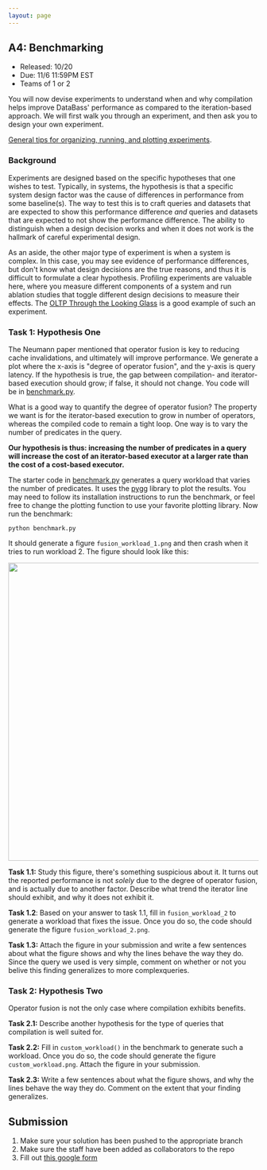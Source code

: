 ```yaml
---
layout: page
---
```



## A4: Benchmarking

* Released:  10/20
* Due: 11/6 11:59PM EST
* Teams of 1 or 2

You will now devise experiments to understand when and why compilation helps improve DataBass' performance
as compared to the iteration-based approach.  We will first walk you through an experiment, and then ask you 
to design your own experiment.


[General tips for organizing, running, and plotting experiments](https://github.com/researchsetup/researchsetup.github.io/wiki/code#running-experiments).



### Background

Experiments are designed based on the specific hypotheses that one wishes to test.
Typically, in systems, the hypothesis is that a specific system design factor was the cause of differences in performance from some baseline(s).
The way to test this is to craft queries and datasets that are expected to show this performance difference
_and_ queries and datasets that are expected to not show the performance difference.  The ability to distinguish 
when a design decision works and when it does not work is the hallmark of careful experimental design.

As an aside, the other major type of experiment is when a system is complex.  In this case, you may see evidence of performance differences, but don't know what design decisions are the true reasons, and thus it is difficult to formulate a clear hypothesis.  Profiling experiments are valuable here, where you measure different components of a system and run ablation studies that toggle different design decisions to measure their effects.   The [OLTP Through the Looking Glass](https://w6113.github.io/files/papers/oltpperf-sigmod08.pdf) is a good example of such an experiment.

### Task 1: Hypothesis One

The Neumann paper mentioned that operator fusion is key to reducing cache invalidations, and ultimately will improve performance.  We generate a plot where the x-axis is "degree of operator fusion", and the y-axis is query latency.  If the hypothesis is true, the gap between compilation- and iterator-based execution should grow; if false, it should not change.  You code will be in [benchmark.py](../benchmark.py).

What is a good way to quantify the degree of operator fusion?  The property we want is for the iterator-based execution to grow in number of operators, whereas the compiled code to remain a tight loop.  One way is to vary the number of predicates in the query.  

**Our hypothesis is thus: increasing the number of predicates in a query will increase the cost of an iterator-based executor at a larger rate than the cost of a cost-based executor.**

The starter code in [benchmark.py](../benchmark.py) generates a query workload that varies the number of predicates.  It uses the [pygg](https://github.com/sirrice/pygg) library to plot the results.  You may need to follow its installation instructions to run the benchmark, or feel free to change the plotting function to use your favorite plotting library. Now run the benchmark:

```
python benchmark.py
```

It should generate a figure `fusion_workload_1.png` and then crash when it tries to run workload 2.  The figure should look like this:

<img src="./fusion_workload_1.png" width=600/>

**Task 1.1:** Study this figure, there's something suspicious about it. It turns out the reported performance is not _solely_ due to the degree of operator fusion, and is actually due to another factor.  Describe what trend the iterator line should exhibit, and why it does not exhibit it.  

**Task 1.2**: Based on your answer to task 1.1, fill in `fusion_workload_2` to generate a workload that fixes the issue.  Once you do so, the code should generate the figure `fusion_workload_2.png`.  

**Task 1.3:** Attach the figure in your submission and write a few sentences about what the figure shows and why the lines behave the way they do.  Since the query we used is very simple, comment on whether or not you belive this finding generalizes to more complexqueries.



### Task 2: Hypothesis Two

Operator fusion is not the only case where compilation exhibits benefits.   

**Task 2.1:** Describe another hypothesis for the type of queries that compilation is well suited for. 

**Task 2.2:** Fill in `custom_workload()` in the benchmark to generate such a workload.  Once you do so, the code should generate the figure `custom_workload.png`.    Attach the figure in your submission.

**Task 2.3:** Write a few sentences about what the figure shows, and why the lines behave the way they do.  Comment on the extent that your finding generalizes.

## Submission

1. Make sure your solution has been pushed to the appropriate branch
2. Make sure the staff have been added as collaborators to the repo
3. Fill out [this google form](#)
